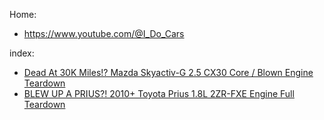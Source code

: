 Home:
- https://www.youtube.com/@I_Do_Cars

index:
- [Dead At 30K Miles!? Mazda Skyactiv-G 2.5 CX30 Core / Blown Engine Teardown](https://youtu.be/72q69lb3njo)
- [BLEW UP A PRIUS?! 2010+ Toyota Prius 1.8L 2ZR-FXE Engine Full Teardown](https://youtu.be/tdIFYJvCCdM)
